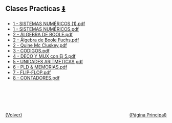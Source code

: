 
<html>
<body>
<h2>Clases Practicas <a href="https://downgit.github.io/#/home?url=https://github.com/Apuntes-FIUBA/Apuntes-Electronica/tree/main/86 - Electrónica/8601 - Tecnica Digital/Clases Practicas" style="font-size:20px">  ⬇️ </a></h2>
<ul>
    <li><a href="1 - SISTEMAS NUMÉRICOS (1).pdf">1 - SISTEMAS NUMÉRICOS (1).pdf</a></li>
    <li><a href="1 - SISTEMAS NUMÉRICOS.pdf">1 - SISTEMAS NUMÉRICOS.pdf</a></li>
    <li><a href="2 - ÁLGEBRA DE BOOLE.pdf">2 - ÁLGEBRA DE BOOLE.pdf</a></li>
    <li><a href="2 - Álgebra de Boole Fuchs.pdf">2 - Álgebra de Boole Fuchs.pdf</a></li>
    <li><a href="2 - Quine Mc Cluskey.pdf">2 - Quine Mc Cluskey.pdf</a></li>
    <li><a href="3 - CODIGOS.pdf">3 - CODIGOS.pdf</a></li>
    <li><a href="4 - DECO Y MUX con Ej 5.pdf">4 - DECO Y MUX con Ej 5.pdf</a></li>
    <li><a href="5 - UNIDADES ARITMETICAS.pdf">5 - UNIDADES ARITMETICAS.pdf</a></li>
    <li><a href="6 - PLD & MEMORIAS.pdf">6 - PLD & MEMORIAS.pdf</a></li>
    <li><a href="7 - FLIP-FLOP.pdf">7 - FLIP-FLOP.pdf</a></li>
    <li><a href="8 - CONTADORES.pdf">8 - CONTADORES.pdf</a></li>
</ul>
</body>
</html>




































<br><br><br><br><br><a href="../" style="float: left">(Volver)</a> <a href="https://apuntes-fiuba.github.io/Apuntes-Electronica" style="float: right">(Página Principal)</a>
